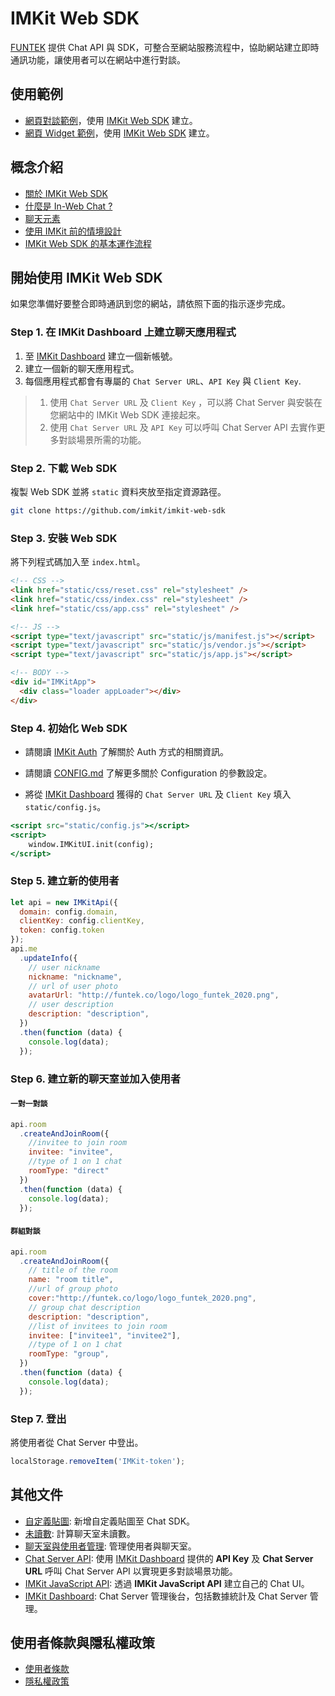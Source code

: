 # IMKit Web SDK

[FUNTEK](http://funtek.co/) 提供 Chat API 與 SDK，可整合至網站服務流程中，協助網站建立即時通訊功能，讓使用者可以在網站中進行對談。

## 使用範例

- [網頁對談範例](https://github.com/imkit/imkit-web-sdk/blob/master/docs/zh-tw/DEMO.md)，使用 [IMKit Web SDK](https://github.com/imkit/imkit-web-sdk/) 建立。
- [網頁 Widget 範例](https://github.com/imkit/imkit-web-sdk/blob/master/demo/iframe.html)，使用 [IMKit Web SDK](https://github.com/imkit/imkit-web-sdk/) 建立。

## 概念介紹

- [關於 IMKit Web SDK](https://github.com/imkit/imkit-web-sdk/blob/master/docs/zh-tw/CONCEPT.md#%E9%97%9C%E6%96%BC-imkit-web-sdk)
- [什麼是 In-Web Chat ?](https://github.com/imkit/imkit-web-sdk/blob/master/docs/zh-tw/CONCEPT.md#%E4%BB%80%E9%BA%BC%E6%98%AF-in-web-chat-)
- [聊天元素](https://github.com/imkit/imkit-web-sdk/blob/master/docs/zh-tw/CONCEPT.md#%E8%81%8A%E5%A4%A9%E5%85%83%E7%B4%A0)
- [使用 IMKit 前的情境設計](https://github.com/imkit/imkit-web-sdk/blob/master/docs/zh-tw/CONCEPT.md#%E4%BD%BF%E7%94%A8-imkit-%E5%89%8D%E7%9A%84%E6%83%85%E5%A2%83%E8%A8%AD%E8%A8%88)
- [IMKit Web SDK 的基本運作流程](https://github.com/imkit/imkit-web-sdk/blob/master/docs/zh-tw/CONCEPT.md#imkit-web-sdk-%E7%9A%84%E5%9F%BA%E6%9C%AC%E9%81%8B%E4%BD%9C%E6%B5%81%E7%A8%8B)

## 開始使用 IMKit Web SDK

如果您準備好要整合即時通訊到您的網站，請依照下面的指示逐步完成。

### Step 1. 在 IMKit Dashboard 上建立聊天應用程式

1.  至 [IMKit Dashboard](https://dashboard.imkit.io/) 建立一個新帳號。
2. 建立一個新的聊天應用程式。
3. 每個應用程式都會有專屬的 `Chat Server URL`、`API Key` 與 `Client Key`.

> 1. 使用 `Chat Server URL` 及 `Client Key` ，可以將 Chat Server 與安裝在您網站中的 IMKit Web SDK 連接起來。
> 2. 使用 `Chat Server URL` 及 `API Key` 可以呼叫 Chat Server API 去實作更多對談場景所需的功能。

### Step 2. 下載 Web SDK

複製 Web SDK 並將 `static` 資料夾放至指定資源路徑。

```bash
git clone https://github.com/imkit/imkit-web-sdk
```

### Step 3. 安裝 Web SDK

將下列程式碼加入至 `index.html`。

```html
<!-- CSS -->
<link href="static/css/reset.css" rel="stylesheet" />
<link href="static/css/index.css" rel="stylesheet" />
<link href="static/css/app.css" rel="stylesheet" />

<!-- JS -->
<script type="text/javascript" src="static/js/manifest.js"></script>
<script type="text/javascript" src="static/js/vendor.js"></script>
<script type="text/javascript" src="static/js/app.js"></script>

<!-- BODY -->
<div id="IMKitApp">
  <div class="loader appLoader"></div>
</div>
```

### Step 4. 初始化 Web SDK

- 請閱讀 [IMKit Auth](https://github.com/FUNTEKco/chat-server-document/wiki#external-auth-service) 了解關於 Auth 方式的相關資訊。

- 請閱讀 [CONFIG.md](https://github.com/imkit/imkit-web-sdk/blob/master/docs/en/CONFIG.md) 了解更多關於 Configuration 的參數設定。

- 將從 [IMKit Dashboard](https://dashboard.imkit.io/) 獲得的 `Chat Server URL` 及 `Client Key` 填入 `static/config.js`。

```jsx
<script src="static/config.js"></script>
<script>
	window.IMKitUI.init(config);
</script>
```

### Step 5. 建立新的使用者

```jsx
let api = new IMKitApi({
  domain: config.domain,
  clientKey: config.clientKey,
  token: config.token
});
api.me
  .updateInfo({
    // user nickname
    nickname: "nickname",
    // url of user photo
    avatarUrl: "http://funtek.co/logo/logo_funtek_2020.png",
    // user description
    description: "description",
  })
  .then(function (data) {
    console.log(data);
  });
```

### Step 6. 建立新的聊天室並加入使用者


#### `一對一對談`


```jsx
api.room
  .createAndJoinRoom({
    //invitee to join room
    invitee: "invitee",
    //type of 1 on 1 chat
    roomType: "direct"
  })
  .then(function (data) {
    console.log(data);
  });
```

#### `群組對談`


```jsx
api.room
  .createAndJoinRoom({
    // title of the room
    name: "room title",
    //url of group photo
    cover:"http://funtek.co/logo/logo_funtek_2020.png",
    // group chat description
    description: "description",
    //list of invitees to join room
    invitee: ["invitee1", "invitee2"],
    //type of 1 on 1 chat
    roomType: "group", 
  })
  .then(function (data) {
    console.log(data);
  });
```

### Step 7. 登出

將使用者從 Chat Server 中登出。

```jsx
localStorage.removeItem('IMKit-token');
```

## 其他文件

- [自定義貼圖](https://github.com/imkit/imkit-web-sdk/blob/master/docs/zh-tw/STICKER.md): 新增自定義貼圖至 Chat SDK。
- [未讀數](https://github.com/imkit/imkit-web-sdk/blob/master/docs/zh-tw/APILIB.md#badge): 計算聊天室未讀數。
- [聊天室與使用者管理](https://github.com/imkit/imkit-web-sdk/blob/master/docs/zh-tw/APILIB.md): 管理使用者與聊天室。
- [Chat Server API](https://github.com/FUNTEKco/chat-server-document/wiki): 使用 [IMKit Dashboard](https://dashboard.imkit.io/) 提供的 **API Key** 及 **Chat Server URL** 呼叫 Chat Server API 以實現更多對談場景功能。
- [IMKit JavaScript API](https://github.com/imkit/imkit-js-lib): 透過 **IMKit JavaScript API** 建立自己的 Chat UI。
- [IMKit Dashboard](https://dashboard.imkit.io/): Chat Server 管理後台，包括數據統計及 Chat Server 管理。


## 使用者條款與隱私權政策

- [使用者條款](https://github.com/imkit/imkit-web-sdk/blob/master/docs/zh-tw/TERMS.md)
- [隱私權政策](https://github.com/imkit/imkit-web-sdk/blob/master/docs/zh-tw/PRIVACY.md)
